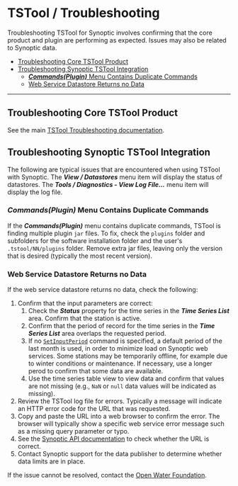 # TSTool / Troubleshooting #

Troubleshooting TSTool for Synoptic involves confirming that the core product and plugin are performing as expected.
Issues may also be related to Synoptic data.

*   [Troubleshooting Core TSTool Product](#troubleshooting-core-tstool-product)
*   [Troubleshooting Synoptic TSTool Integration](#troubleshooting-synoptic-tstool-integration)
    +   [***Commands(Plugin)*** Menu Contains Duplicate Commands](#commandsplugin-menu-contains-duplicate-commands)
    +   [Web Service Datastore Returns no Data](#web-service-datastore-returns-no-data)

------------------

## Troubleshooting Core TSTool Product ##

See the main [TSTool Troubleshooting documentation](https://opencdss.state.co.us/tstool/latest/doc-user/troubleshooting/troubleshooting/).

## Troubleshooting Synoptic TSTool Integration ##

The following are typical issues that are encountered when using TSTool with Synoptic.
The ***View / Datastores*** menu item will display the status of datastores.
The ***Tools / Diagnostics - View Log File...*** menu item will display the log file.

### ***Commands(Plugin)*** Menu Contains Duplicate Commands ###

If the ***Commands(Plugin)*** menu contains duplicate commands,
TSTool is finding multiple plugin `jar` files.
To fix, check the `plugins` folder and subfolders for the software installation folder
and the user's `.tstool/NN/plugins` folder.
Remove extra jar files, leaving only the version that is desired (typically the most recent version).

### Web Service Datastore Returns no Data ###

If the web service datastore returns no data, check the following:

1.  Confirm that the input parameters are correct:
    1.  Check the ***Status*** property for the time series in the ***Time Series List*** area.
        Confirm that the station is active.
    2.  Confirm that the period of record for the time series in the ***Time Series List*** area overlaps the requested period.
    3.  If no [`SetInputPeriod`](https://opencdss.state.co.us/tstool/latest/doc-user/command-ref/SetInputPeriod/SetInputPeriod/) command is specified,
        a default period of the last month is used,
        in order to minimize load on Synoptic web services.
        Some stations may be temporarily offline, for example due to winter conditions or maintenance.
        If necessary, use a longer perod to confirm that some data are available.
    4.  Use the time series table view to view data and confirm that values are not missing
        (e.g., `NaN` or `null` data values will be indicated as missing).
2.  Review the TSTool log file for errors.
    Typically a message will indicate an HTTP error code for the URL that was requested.
3.  Copy and paste the URL into a web browser to confirm the error.
    The browser will typically show a specific web service error message such as a
    missing query parameter or typo.
4.  See the [Synoptic API documentation](https://developers.synopticdata.com/mesonet/)
    to check whether the URL is correct.
5.  Contact Synoptic support for the data publisher to determine whether data limits are in place.

If the issue cannot be resolved, contact the [Open Water Foundation](https://openwaterfoundation.org/about-owf/staff/).
